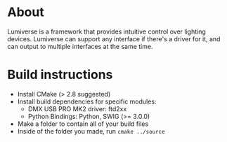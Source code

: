 # About
Lumiverse is a framework that provides intuitive control over lighting devices.
Lumiverse can support any interface if there's a driver for it, and can output to
multiple interfaces at the same time.

# Build instructions
* Install CMake (> 2.8 suggested)
* Install build dependencies for specific modules:
   * DMX USB PRO MK2 driver: ftd2xx
   * Python Bindings: Python, SWIG (>= 3.0.0)
* Make a folder to contain all of your build files
* Inside of the folder you made, run `cmake ../source`
